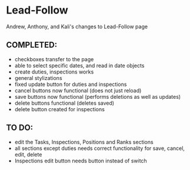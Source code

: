 # Lead-Follow
Andrew, Anthony, and Kali's changes to Lead-Follow page

## COMPLETED:
- checkboxes transfer to the page
- able to select specific dates, and read in date objects
- create duties, inspections works
- general stylizations
- fixed update button for duties and inspections
- cancel buttons now functional (does not just reload)
- save buttons now functional (performs deletions as well as updates)
- delete buttons functional (deletes saved)
- delete button created for inspections

## TO DO:
- edit the Tasks, Inspections, Positions and Ranks sections
- all sections except duties needs correct functionality for save, cancel, edit, delete
- Inspections edit button needs button instead of switch
